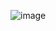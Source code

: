 ![image](https://user-images.githubusercontent.com/101933646/235157482-39768001-16e5-45d6-8365-fe2d927567fc.png)
